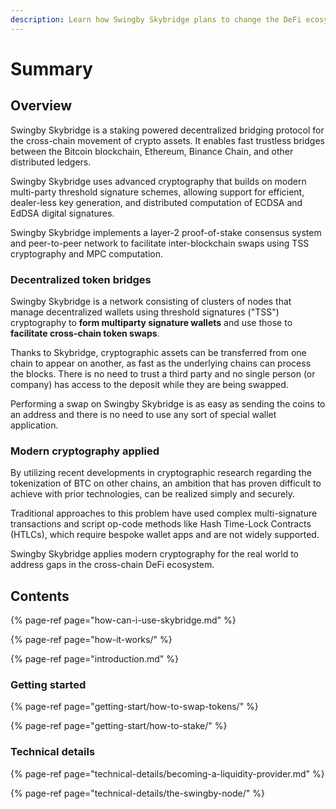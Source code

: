 ```yaml
---
description: Learn how Swingby Skybridge plans to change the DeFi ecosystem!
---
```


# Summary

## Overview

Swingby Skybridge is a staking powered decentralized bridging protocol for the cross-chain movement of crypto assets. It enables fast trustless bridges between the Bitcoin blockchain, Ethereum, Binance Chain, and other distributed ledgers.

Swingby Skybridge uses advanced cryptography that builds on modern multi-party threshold signature schemes, allowing support for efficient, dealer-less key generation, and distributed computation of ECDSA and EdDSA digital signatures.

Swingby Skybridge implements a layer-2 proof-of-stake consensus system and peer-to-peer network to facilitate inter-blockchain swaps using TSS cryptography and MPC computation.

### Decentralized token bridges

Swingby Skybridge is a network consisting of clusters of nodes that manage decentralized wallets using threshold signatures \("TSS"\) cryptography to **form multiparty signature wallets** and use those to **facilitate cross-chain token swaps**.

Thanks to Skybridge, cryptographic assets can be transferred from one chain to appear on another, as fast as the underlying chains can process the blocks. There is no need to trust a third party and no single person \(or company\) has access to the deposit while they are being swapped.

Performing a swap on Swingby Skybridge is as easy as sending the coins to an address and there is no need to use any sort of special wallet application.

### **Modern cryptography applied**

By utilizing recent developments in cryptographic research regarding the tokenization of BTC on other chains, an ambition that has proven difficult to achieve with prior technologies, can be realized simply and securely.

Traditional approaches to this problem have used complex multi-signature transactions and script op-code methods like Hash Time-Lock Contracts \(HTLCs\), which require bespoke wallet apps and are not widely supported. 

Swingby Skybridge applies modern cryptography for the real world to address gaps in the cross-chain DeFi ecosystem.

## Contents

{% page-ref page="how-can-i-use-skybridge.md" %}

{% page-ref page="how-it-works/" %}

{% page-ref page="introduction.md" %}

### Getting started

{% page-ref page="getting-start/how-to-swap-tokens/" %}

{% page-ref page="getting-start/how-to-stake/" %}

### Technical details

{% page-ref page="technical-details/becoming-a-liquidity-provider.md" %}

{% page-ref page="technical-details/the-swingby-node/" %}

